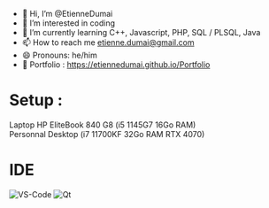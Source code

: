 - 👋 Hi, I’m @EtienneDumai
- 👀 I’m interested in coding
- 🌱 I’m currently learning C++, Javascript, PHP, SQL / PLSQL, Java
- 📫 How to reach me etienne.dumai@gmail.com
- 😄 Pronouns: he/him
- 📖 Portfolio : https://etiennedumai.github.io/Portfolio

# Setup : 
Laptop HP EliteBook 840 G8 (i5 1145G7 16Go RAM) \
Personnal Desktop (i7 11700KF 32Go RAM RTX 4070)
# IDE
![VS-Code](https://skillicons.dev/icons?i=vscode) ![Qt](https://github.com/user-attachments/assets/aa2f1fe0-5ac5-48bb-afc6-51ed7d27c1df)

<!---
EtienneDumai/EtienneDumai is a ✨ special ✨ repository because its `README.md` (this file) appears on your GitHub profile.
You can click the Preview link to take a look at your changes.
--->
